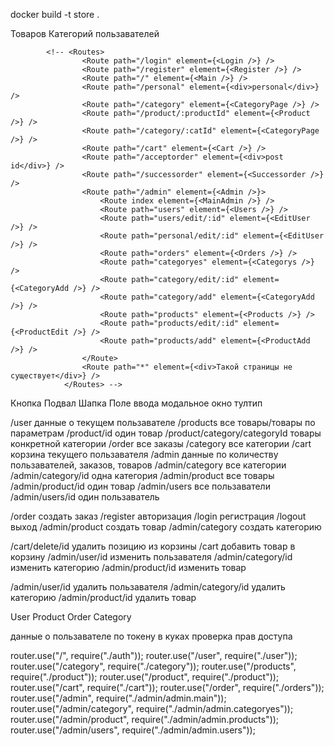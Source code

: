 docker build -t store .

<!-- FRONTEND -->
<!-- Списки: -->

Товаров
Категорий
пользавателей

<!-- РОУТЫ -->

    		<!-- <Routes>
    				<Route path="/login" element={<Login />} />
    				<Route path="/register" element={<Register />} />
    				<Route path="/" element={<Main />} />
    				<Route path="/personal" element={<div>personal</div>} />
    				<Route path="/category" element={<CategoryPage />} />
    				<Route path="/product/:productId" element={<Product />} />
    				<Route path="/category/:catId" element={<CategoryPage />} />
    				<Route path="/cart" element={<Cart />} />
    				<Route path="/acceptorder" element={<div>post id</div>} />
    				<Route path="/successorder" element={<Successorder />} />
    				<Route path="/admin" element={<Admin />}>
    					<Route index element={<MainAdmin />} />
    					<Route path="users" element={<Users />} />
    					<Route path="users/edit/:id" element={<EditUser />} />
    					<Route path="personal/edit/:id" element={<EditUser />} />
    					<Route path="orders" element={<Orders />} />
    					<Route path="categoryes" element={<Categorys />} />
    					<Route path="category/edit/:id" element={<CategoryAdd />} />
    					<Route path="category/add" element={<CategoryAdd />} />
    					<Route path="products" element={<Products />} />
    					<Route path="products/edit/:id" element={<ProductEdit />} />
    					<Route path="products/add" element={<ProductAdd />} />
    				</Route>
    				<Route path="*" element={<div>Такой страницы не существует</div>} />
    			</Routes> -->

<!-- СТРАНИЦЫ  -->
<!-- <Route path="/category/:catId" element={<CategoryPage />} />
<Route path="users/edit/:id" element={<EditUser />} />
<Route path="personal/edit/:id" element={<EditUser />} />
<Route path="category/edit/:id" element={<CategoryAdd /
<Route path="products/edit/:id" element={<ProductEdit / -->

<!-- компоненты -->

Кнопка
Подвал
Шапка
Поле ввода
модальное окно
тултип

<!-- BACKEND -->

<!-- get запросы -->

/user данные о текущем пользавателе
/products все товары/товары по параметрам
/product/id один товар
/product/category/categoryId товары конкретной категории
/order все заказы
/category все категории
/cart корзина текущего пользавателя
/admin данные по количеству пользавателей, заказов, товаров
/admin/category все категории
/admin/category/id одна категория
/admin/product все товары
/admin/product/id один товар
/admin/users все пользаватели
/admin/users/id один пользаватель

<!-- post запросы -->

/order создать заказ
/register авторизация
/login регистрация
/logout выход
/admin/product создать товар
/admin/category создать категорию

<!-- patch запросы -->

/cart/delete/id удалить позицию из корзины
/cart добавить товар в корзину
/admin/user/id изменить пользавателя
/admin/category/id изменить категорию
/admin/product/id изменить товар

<!-- delete -->

/admin/user/id удалить пользавателя
/admin/category/id удалить категорию
/admin/product/id удалить товар

<!-- модели -->

User
Product
Order
Category

<!-- middleware  -->

данные о пользавателе по токену в куках
проверка прав доступа

<!-- роуты -->

router.use("/", require("./auth"));
router.use("/user", require("./user"));
router.use("/category", require("./category"));
router.use("/products", require("./product"));
router.use("/product", require("./product"));
router.use("/cart", require("./cart"));
router.use("/order", require("./orders"));
router.use("/admin", require("./admin/admin.main"));
router.use("/admin/category", require("./admin/admin.categoryes"));
router.use("/admin/product", require("./admin/admin.products"));
router.use("/admin/users", require("./admin/admin.users"));
